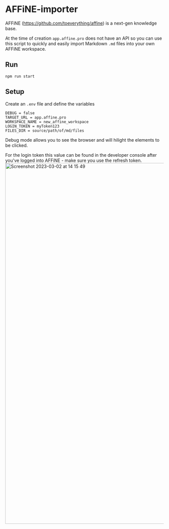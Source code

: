 # AFFiNE-importer
 
AFFiNE (https://github.com/toeverything/affine) is a next-gen knowledge base.

At the time of creation `app.affine.pro` does not have an API so you can use this script to quickly and easily import Markdown `.md` files into your own AFFiNE workspace.

## Run

`npm run start`


## Setup

Create an `.env` file and define the variables

```
DEBUG = false
TARGET_URL = app.affine.pro
WORKSPACE_NAME = new_affine_workspace
LOGIN_TOKEN = myToken123
FILES_DIR = source/path/of/md/files
 ```

Debug mode allows you to see the browser and will hilight the elements to be clicked.

For the login token this value can be found in the developer console after you've logged into AFFiNE - make sure you use the refresh token.
 <img width="1149" alt="Screenshot 2023-03-02 at 14 15 49" src="https://user-images.githubusercontent.com/4605025/222346680-6fe156a4-9683-47c3-95b5-3e03a8ab5166.png">
